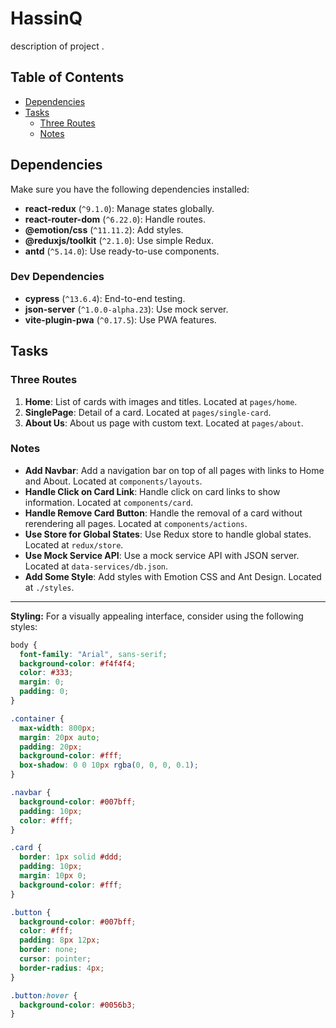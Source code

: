# HassinQ

description of project .

## Table of Contents

- [Dependencies](#dependencies)
- [Tasks](#tasks)
  - [Three Routes](#three-routes)
  - [Notes](#notes)

## Dependencies

Make sure you have the following dependencies installed:

- **react-redux** (`^9.1.0`): Manage states globally.
- **react-router-dom** (`^6.22.0`): Handle routes.
- **@emotion/css** (`^11.11.2`): Add styles.
- **@reduxjs/toolkit** (`^2.1.0`): Use simple Redux.
- **antd** (`^5.14.0`): Use ready-to-use components.

### Dev Dependencies

- **cypress** (`^13.6.4`): End-to-end testing.
- **json-server** (`^1.0.0-alpha.23`): Use mock server.
- **vite-plugin-pwa** (`^0.17.5`): Use PWA features.

## Tasks

### Three Routes

1. **Home**: List of cards with images and titles. Located at `pages/home`.
2. **SinglePage**: Detail of a card. Located at `pages/single-card`.
3. **About Us**: About us page with custom text. Located at `pages/about`.

### Notes

- **Add Navbar**: Add a navigation bar on top of all pages with links to Home and About. Located at `components/layouts`.
- **Handle Click on Card Link**: Handle click on card links to show information. Located at `components/card`.
- **Handle Remove Card Button**: Handle the removal of a card without rerendering all pages. Located at `components/actions`.
- **Use Store for Global States**: Use Redux store to handle global states. Located at `redux/store`.
- **Use Mock Service API**: Use a mock service API with JSON server. Located at `data-services/db.json`.
- **Add Some Style**: Add styles with Emotion CSS and Ant Design. Located at `./styles`.

---

**Styling:**
For a visually appealing interface, consider using the following styles:

```css
body {
  font-family: "Arial", sans-serif;
  background-color: #f4f4f4;
  color: #333;
  margin: 0;
  padding: 0;
}

.container {
  max-width: 800px;
  margin: 20px auto;
  padding: 20px;
  background-color: #fff;
  box-shadow: 0 0 10px rgba(0, 0, 0, 0.1);
}

.navbar {
  background-color: #007bff;
  padding: 10px;
  color: #fff;
}

.card {
  border: 1px solid #ddd;
  padding: 10px;
  margin: 10px 0;
  background-color: #fff;
}

.button {
  background-color: #007bff;
  color: #fff;
  padding: 8px 12px;
  border: none;
  cursor: pointer;
  border-radius: 4px;
}

.button:hover {
  background-color: #0056b3;
}
```
